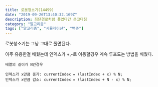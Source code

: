 ```yaml
---
title: 로봇청소기(14499)
date: "2019-09-26T13:40:32.169Z"
description: 최단경로처럼 풀었다간 큰코다침
category: "알고리즘"
tags: ["알고리즘", "시뮬레이션", "백준"]
---
```



로봇청소기는 그냥 그대로 풀면된다.

아주 유용한걸 배웠는데 인덱스가 +,-로 이동할경우 계속 루프도는 방법을 배웠다.

```
배열의 길이가 N인경우

인덱스가 x만큼 증가: currentIndex = (lastIndex + x) % N;
인덱스가 x만큼 감소: currentIndex = (lastIndex + N - x) % N;
```

